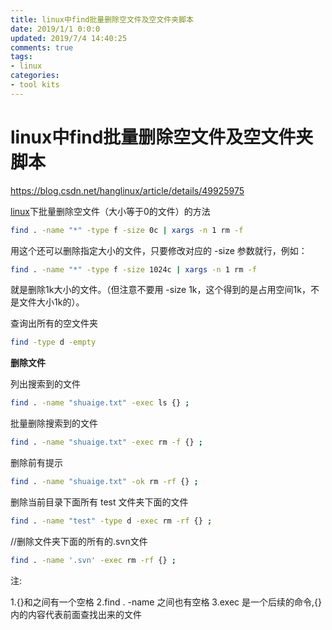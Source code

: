 ```yaml
---
title: linux中find批量删除空文件及空文件夹脚本
date: 2019/1/1 0:0:0
updated: 2019/7/4 14:40:25
comments: true
tags:
- linux
categories:
- tool kits
---
```


# linux中find批量删除空文件及空文件夹脚本

https://blog.csdn.net/hanglinux/article/details/49925975

[linux](http://www.111cn.net/list-156/)下批量删除空文件（大小等于0的文件）的方法

```bash
find . -name "*" -type f -size 0c | xargs -n 1 rm -f
```

用这个还可以删除指定大小的文件，只要修改对应的 -size 参数就行，例如：

```bash
find . -name "*" -type f -size 1024c | xargs -n 1 rm -f
```

就是删除1k大小的文件。（但注意不要用 -size 1k，这个得到的是占用空间1k，不是文件大小1k的）。

查询出所有的空文件夹

```bash
find -type d -empty
```

**删除文件**

列出搜索到的文件  

```bash
find . -name "shuaige.txt" -exec ls {} ;  
```

批量删除搜索到的文件 

```bash
find . -name "shuaige.txt" -exec rm -f {} ;  
```

删除前有提示 

```bash
find . -name "shuaige.txt" -ok rm -rf {} ;  
```

删除当前目录下面所有 test 文件夹下面的文件 

```bash
find . -name "test" -type d -exec rm -rf {} ; 
```

//删除文件夹下面的所有的.svn文件

```bash
find . -name '.svn' -exec rm -rf {} ;
```

注:

1.{}和之间有一个空格 
2.find . -name 之间也有空格 
3.exec 是一个后续的命令,{}内的内容代表前面查找出来的文件